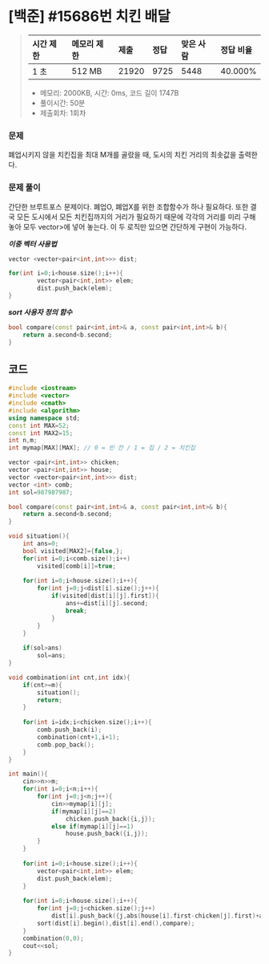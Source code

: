 # [백준] #15686번 치킨 배달

> [문제]: https://www.acmicpc.net/problem/15686
>
> | 시간 제한 | 메모리 제한 | 제출  | 정답 | 맞은 사람 | 정답 비율 |
> | :-------- | :---------- | :---- | :--- | :-------- | :-------- |
> | 1 초      | 512 MB      | 21920 | 9725 | 5448      | 40.000%   |
>
> - 메모리: 2000KB, 시간: 0ms, 코드 길이 1747B
> - 풀이시간: 50분
> - 제출회차: 1회차

### 문제

폐업시키지 않을 치킨집을 최대 M개를 골랐을 때, 도시의 치킨 거리의 최솟값을 출력한다.



### 문제 풀이

간단한 브루트포스 문제이다. 폐업O, 폐업X를 위한 조합함수가 하나 필요하다. 또한 결국 모든 도시에서 모든 치킨집까지의 거리가 필요하기 때문에 각각의 거리를 미리 구해놓아 모두 vector<vector>>에 넣어 놓는다. 이 두 로직만 있으면 간단하게 구현이 가능하다.



***이중 벡터 사용법***

``` c++
vector <vector<pair<int,int>>> dist;

for(int i=0;i<house.size();i++){
        vector<pair<int,int>> elem;
        dist.push_back(elem);
}

```

***sort 사용자 정의 함수***

``` c++
bool compare(const pair<int,int>& a, const pair<int,int>& b){
    return a.second<b.second;
}
```



## 코드

``` c++
#include <iostream>
#include <vector>
#include <cmath>
#include <algorithm>
using namespace std;
const int MAX=52;
const int MAX2=15;
int n,m;
int mymap[MAX][MAX]; // 0 = 빈 칸 / 1 = 집 / 2 = 치킨집

vector <pair<int,int>> chicken;
vector <pair<int,int>> house;
vector <vector<pair<int,int>>> dist;
vector <int> comb;
int sol=987987987;

bool compare(const pair<int,int>& a, const pair<int,int>& b){
    return a.second<b.second;
}

void situation(){
    int ans=0;
    bool visited[MAX2]={false,};
    for(int i=0;i<comb.size();i++)
        visited[comb[i]]=true;
    
    for(int i=0;i<house.size();i++){
        for(int j=0;j<dist[i].size();j++){
            if(visited[dist[i][j].first]){
                ans+=dist[i][j].second;
                break;
            }
        }
    }
  
    if(sol>ans)
        sol=ans;
}

void combination(int cnt,int idx){
    if(cnt>=m){
        situation();
        return;
    }
    
    for(int i=idx;i<chicken.size();i++){
        comb.push_back(i);
        combination(cnt+1,i+1);
        comb.pop_back();
    }
}

int main(){
    cin>>n>>m;
    for(int i=0;i<n;i++){
        for(int j=0;j<n;j++){
            cin>>mymap[i][j];
            if(mymap[i][j]==2)
                chicken.push_back({i,j});
            else if(mymap[i][j]==1)
                house.push_back({i,j});
        }
    }
  
    for(int i=0;i<house.size();i++){
        vector<pair<int,int>> elem;
        dist.push_back(elem);
    }
    
    for(int i=0;i<house.size();i++){
        for(int j=0;j<chicken.size();j++)
            dist[i].push_back({j,abs(house[i].first-chicken[j].first)+abs(house[i].second-chicken[j].second)});
        sort(dist[i].begin(),dist[i].end(),compare);
    }
    combination(0,0);
    cout<<sol;
}

```

